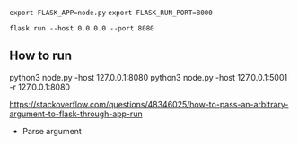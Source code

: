 `export FLASK_APP=node.py`
`export FLASK_RUN_PORT=8000`

`flask run --host 0.0.0.0 --port 8080`


## How to run
python3 node.py -host 127.0.0.1:8080
python3 node.py -host 127.0.0.1:5001 -r 127.0.0.1:8080


https://stackoverflow.com/questions/48346025/how-to-pass-an-arbitrary-argument-to-flask-through-app-run
- Parse argument